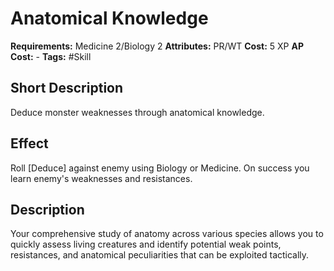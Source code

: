 # Anatomical Knowledge

**Requirements:** Medicine 2/Biology 2
**Attributes:** PR/WT
**Cost:** 5 XP
**AP Cost:** -
**Tags:** #Skill

## Short Description
Deduce monster weaknesses through anatomical knowledge.

## Effect
Roll [Deduce] against enemy using Biology or Medicine. On success you learn enemy's weaknesses and resistances.

## Description
Your comprehensive study of anatomy across various species allows you to quickly assess living creatures and identify potential weak points, resistances, and anatomical peculiarities that can be exploited tactically.
